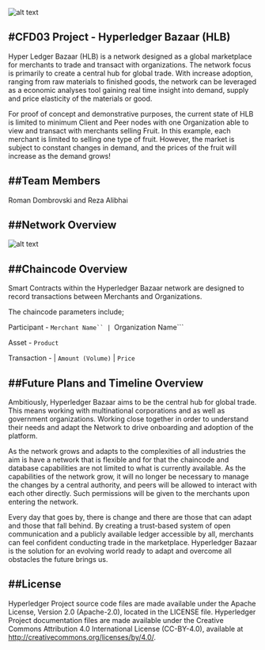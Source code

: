 ![alt text](https://i.imgur.com/gyhzFx1.jpg)

#CFD03 Project - Hyperledger Bazaar (HLB)
-----
Hyper Ledger Bazaar (HLB) is a network designed as a global marketplace for merchants to trade and transact with organizations. The network focus is primarily to create a central hub for global trade. With increase adoption, ranging from raw materials to finished goods, the network can be leveraged as a economic analyses tool gaining real time insight into demand, supply and price elasticity of the materials or good.

For proof of concept and demonstrative purposes, the current state of HLB is limited to minimum Client and Peer nodes with one Organization able to view and transact with merchants selling Fruit. In this example, each merchant is limited to selling one type of fruit. However, the market is subject to constant changes in demand, and the prices of the fruit will increase as the demand grows!

##Team Members
-----
Roman Dombrovski and Reza Alibhai

##Network Overview
-----
![alt text](https://i.imgur.com/GXM3dzm.jpg)

##Chaincode Overview
-----
Smart Contracts within the Hyperledger Bazaar network are designed to record transactions between Merchants and Organizations.

The chaincode parameters include;

Participant - ```Merchant Name`` | ```Organization Name```

Asset - ```Product```

Transaction - | ```Amount (Volume)``` | ```Price```


##Future Plans and Timeline Overview
-----
Ambitiously, Hyperledger Bazaar aims to be the central hub for global trade. This means working with multinational corporations and as well as government organizations. Working close together in order to understand their needs and adapt the Network to drive onboarding and adoption of the platform.

As the network grows and adapts to the complexities of all industries the aim is have a network that is flexible and for that the chaincode and database capabilities are not limited to what is currently available. As the capabilities of the network grow, it will no longer be necessary to manage the changes by a central authority, and peers will be allowed to interact with each other directly. Such permissions will be given to the merchants upon entering the network. 

Every day that goes by, there is change and there are those that can adapt and those that fall behind. By creating a trust-based system of open communication and a publicly available ledger accessible by all, merchants can feel confident conducting trade in the marketplace. Hyperledger Bazaar is the solution for an evolving world ready to adapt and overcome all obstacles the future brings us.


##License
-----
Hyperledger Project source code files are made available under the Apache License, Version 2.0 (Apache-2.0), located in the LICENSE file. Hyperledger Project documentation files are made available under the Creative Commons Attribution 4.0 International License (CC-BY-4.0), available at http://creativecommons.org/licenses/by/4.0/.

